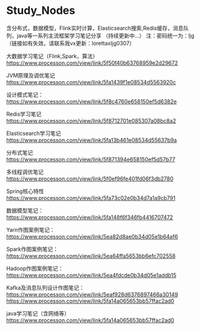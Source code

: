 # Study_Nodes
含分布式，数据模型，Flink实时计算，Elasticsearch搜索,Redis缓存，消息队列，java等一系列主流框架学习笔记分享
（持续更新中...）
注：密码统一为：ljg 
（链接如有失效，请联系我vx更新：lorettaxljg0307）

大数据学习笔记（Flink,Spark，算法）
https://www.processon.com/view/link/5f50f40b63768959e2d29672

JVM原理及调优笔记
https://www.processon.com/view/link/5fa1439f1e08534d5563920c

设计模式笔记：
https://www.processon.com/view/link/5f8c4760e658150ef5d6382e

Redis学习笔记
https://www.processon.com/view/link/5f8712701e085307a08bc8a2

Elasticsearch学习笔记
https://www.processon.com/view/link/5fa13b461e08534d55637b9a

分布式笔记
https://www.processon.com/view/link/5f871394e658150ef5d57b77

多线程调优笔记
https://www.processon.com/view/link/5f0ef96fe401fd06f3db2780

Spring核心特性
https://www.processon.com/view/link/5fa73c02e0b34d7a1a9cb791

数据模型笔记：
https://www.processon.com/view/link/5fa148f6f346fb4416707472

Yarn作图案例笔记：
https://www.processon.com/view/link/5ea82d8ae0b34d05e1b64af6

Spark作图案例笔记：
https://www.processon.com/view/link/5ea64ffa5653bb6efc702558

Hadoop作图案例笔记：
https://www.processon.com/view/link/5ea4fdcde0b34d05e1addb15

Kafka及消息队列设计作图笔记：
https://www.processon.com/view/link/5eaf928d6376897466a30149
https://www.processon.com/view/link/5fa14a065653bb57ffac2ad0

java学习笔记（含网络等）
https://www.processon.com/view/link/5fa14a065653bb57ffac2ad0


